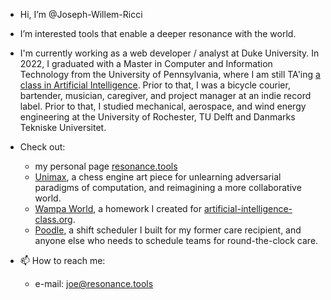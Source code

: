 - Hi, I’m @Joseph-Willem-Ricci
- I’m interested tools that enable a deeper resonance with the world.
- I'm currently working as a web developer / analyst at Duke University. In 2022, I graduated with a Master in Computer and Information Technology from the University of Pennsylvania, where I am still TA'ing [a class in Artificial Intelligence](https://artificial-intelligence-class.org/). Prior to that, I was a bicycle courier, bartender, musician, caregiver, and project manager at an indie record label. Prior to that, I studied mechanical, aerospace, and wind energy engineering at the University of Rochester, TU Delft and Danmarks Tekniske Universitet.
- Check out:
  -   my personal page [resonance.tools](resonance.tools)
  -   [Unimax](https://unimax.run), a chess engine art piece for unlearning adversarial paradigms of computation, and reimagining a more collaborative world.
  -   [Wampa World](https://github.com/Joseph-Willem-Ricci/wampa-world), a homework I created for [artificial-intelligence-class.org](https://artificial-intelligence-class.org).
  -   [Poodle](https://www.poodlescheduler.com), a shift scheduler I built for my former care recipient, and anyone else who needs to schedule teams for round-the-clock care.

- 📫 How to reach me:
  - e-mail:   joe@resonance.tools
 
<!---
Joseph-Willem-Ricci/Joseph-Willem-Ricci is a ✨ special ✨ repository because its `README.md` (this file) appears on your GitHub profile.
You can click the Preview link to take a look at your changes.
--->
